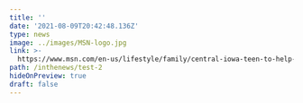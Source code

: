 ```yaml
---
title: ''
date: '2021-08-09T20:42:48.136Z'
type: news
image: ../images/MSN-logo.jpg
link: >-
  https://www.msn.com/en-us/lifestyle/family/central-iowa-teen-to-help-send-feminine-hygiene-products-to-kenya/vp-AAMZVrB
path: /inthenews/test-2
hideOnPreview: true
draft: false
---
```

